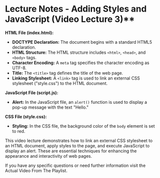 

# Lecture Notes - Adding Styles and JavaScript (Video Lecture 3)**

**HTML File (index.html):**
- **DOCTYPE Declaration:** The document begins with a standard HTML5 declaration.
- **HTML Structure:** The HTML structure includes `<html>`, `<head>`, and `<body>` tags.
- **Character Encoding:** A `meta` tag specifies the character encoding as UTF-8.
- **Title:** The `<title>` tag defines the title of the web page.
- **Linking Stylesheet:** A `<link>` tag is used to link an external CSS stylesheet ("style.css") to the HTML document.

**JavaScript File (script.js):**
- **Alert:** In the JavaScript file, an `alert()` function is used to display a pop-up message with the text "Hello."

**CSS File (style.css):**
- **Styling:** In the CSS file, the background color of the `body` element is set to red.

This video lecture demonstrates how to link an external CSS stylesheet to an HTML document, apply styles to the page, and execute JavaScript to display an alert. These are essential techniques for enhancing the appearance and interactivity of web pages.

If you have any specific questions or need further information visit the Actual Video From The Playlist.
